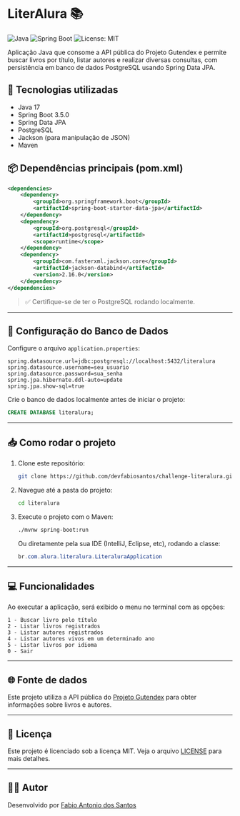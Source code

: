 # LiterAlura 📚

![Java](https://img.shields.io/badge/Java-17-blue?logo=java)
![Spring Boot](https://img.shields.io/badge/Spring_Boot-3.5.0-brightgreen?logo=spring)
![License: MIT](https://img.shields.io/badge/License-MIT-yellow.svg)

Aplicação Java que consome a API pública do Projeto Gutendex e permite buscar livros por título, listar autores e realizar diversas consultas, com persistência em banco de dados PostgreSQL usando Spring Data JPA.

## 🚀 Tecnologias utilizadas

- Java 17
- Spring Boot 3.5.0
- Spring Data JPA
- PostgreSQL
- Jackson (para manipulação de JSON)
- Maven

## 📦 Dependências principais (pom.xml)

```xml
<dependencies>
    <dependency>
        <groupId>org.springframework.boot</groupId>
        <artifactId>spring-boot-starter-data-jpa</artifactId>
    </dependency>
    <dependency>
        <groupId>org.postgresql</groupId>
        <artifactId>postgresql</artifactId>
        <scope>runtime</scope>
    </dependency>
    <dependency>
        <groupId>com.fasterxml.jackson.core</groupId>
        <artifactId>jackson-databind</artifactId>
        <version>2.16.0</version>
    </dependency>
</dependencies>
```

> ✅ Certifique-se de ter o PostgreSQL rodando localmente.

---

## 🔧 Configuração do Banco de Dados

Configure o arquivo `application.properties`:

```properties
spring.datasource.url=jdbc:postgresql://localhost:5432/literalura
spring.datasource.username=seu_usuario
spring.datasource.password=sua_senha
spring.jpa.hibernate.ddl-auto=update
spring.jpa.show-sql=true
```

Crie o banco de dados localmente antes de iniciar o projeto:

```sql
CREATE DATABASE literalura;
```

---

## 📥 Como rodar o projeto

1. Clone este repositório:
   ```bash
   git clone https://github.com/devfabiosantos/challenge-literalura.git
   ```

2. Navegue até a pasta do projeto:
   ```bash
   cd literalura
   ```

3. Execute o projeto com o Maven:
   ```bash
   ./mvnw spring-boot:run
   ```

   Ou diretamente pela sua IDE (IntelliJ, Eclipse, etc), rodando a classe:

   ```java
   br.com.alura.literalura.LiteraluraApplication
   ```

---

## 💻 Funcionalidades

Ao executar a aplicação, será exibido o menu no terminal com as opções:

```
1 - Buscar livro pelo título
2 - Listar livros registrados
3 - Listar autores registrados
4 - Listar autores vivos em um determinado ano
5 - Listar livros por idioma
0 - Sair
```

---

## 🌐 Fonte de dados

Este projeto utiliza a API pública do [Projeto Gutendex](https://gutendex.com/) para obter informações sobre livros e autores.

---

## 📄 Licença

Este projeto é licenciado sob a licença MIT. Veja o arquivo [LICENSE](LICENSE) para mais detalhes.

---

## 👨‍💻 Autor

Desenvolvido por [Fabio Antonio dos Santos](https://www.linkedin.com/in/fabio-santos-b8082749)
